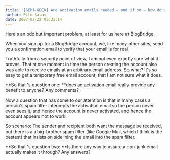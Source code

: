 ```yaml
---
title: "[SEMI-GEEK] Are activation emails needed – and if so – how do we convince you they aren’t spam?"
author: Pito Salas
date: 2007-02-22 05:31:14
---
```



Here's an odd but important problem, at least for us here at BlogBridge.

When you sign up for a BlogBridge account, we, like many other sites, send you
a confirmation email to verify that your email is for real.

Truthfully from a security point of view, I am not even exactly sure what it
proves. That at one moment in time the person creating the account also was
able to receive emails at an arbitrary email address. So what? It's so easy to
get a temporary free email account, that I am not sure what it does.

**So that 's question one: **does an activation email really provide any
benefit to anyone? Any comments?

Now a question that has come to our attention is that in many cases a person's
spam filter intercepts the activation email so the person never even sees it,
and hence the account is never activated, and hence the account appears not to
work.

So scenario: The sender and recipient both want the message be received, but
there is a a big-brother spam filter (like Google Mail, which I think is the
bestest) that insists on sidelining the email into the spam filter.

**So that 's question two: **Is there any way to assure a non-junk email
actually makes it through? Any answers?


